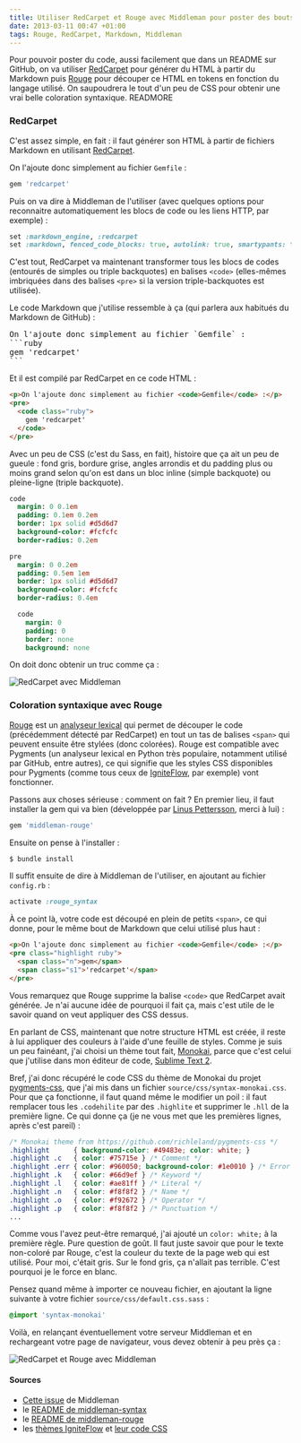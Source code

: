 ```yaml
---
title: Utiliser RedCarpet et Rouge avec Middleman pour poster des bouts de code qui en jettent
date: 2013-03-11 00:47 +01:00
tags: Rouge, RedCarpet, Markdown, Middleman
---
```


Pour pouvoir poster du code, aussi facilement que dans un README sur GitHub, on va utiliser [RedCarpet](https://github.com/vmg/redcarpet) pour générer du HTML à partir du Markdown puis [Rouge](https://github.com/jayferd/rouge) pour découper ce HTML en tokens en fonction du langage utilisé. On saupoudrera le tout d'un peu de CSS pour obtenir une vrai belle coloration syntaxique.
READMORE

### RedCarpet

C'est assez simple, en fait : il faut générer son HTML à partir de fichiers Markdown en utilisant [RedCarpet](https://github.com/vmg/redcarpet).

On l'ajoute donc simplement au fichier `Gemfile` :
```ruby
gem 'redcarpet'
```

Puis on va dire à Middleman de l'utiliser (avec quelques options pour reconnaitre automatiquement les blocs de code ou les liens HTTP, par exemple) :
```ruby
set :markdown_engine, :redcarpet
set :markdown, fenced_code_blocks: true, autolink: true, smartypants: true, gh_blockcode: true, lax_spacing: true
```

C'est tout, RedCarpet va maintenant transformer tous les blocs de codes (entourés de simples ou triple backquotes) en balises `<code>` (elles-mêmes imbriquées dans des balises `<pre>` si la version triple-backquotes est utilisée).

Le code Markdown que j'utilise ressemble à ça (qui parlera aux habitués du Markdown de GitHub) :
<pre class="highlight">
On l'ajoute donc simplement au fichier `Gemfile` :
```ruby
gem 'redcarpet'
```
</pre>

Et il est compilé par RedCarpet en ce code HTML :
```html
<p>On l'ajoute donc simplement au fichier <code>Gemfile</code> :</p>
<pre>
  <code class="ruby">
    gem 'redcarpet'
  </code>
</pre>
```

Avec un peu de CSS (c'est du Sass, en fait), histoire que ça ait un peu de gueule : fond gris, bordure grise, angles arrondis et du padding plus ou moins grand selon qu'on est dans un bloc inline (simple backquote) ou pleine-ligne (triple backquote).

```sass
code
  margin: 0 0.1em
  padding: 0.1em 0.2em
  border: 1px solid #d5d6d7
  background-color: #fcfcfc
  border-radius: 0.2em

pre
  margin: 0 0.2em
  padding: 0.5em 1em
  border: 1px solid #d5d6d7
  background-color: #fcfcfc
  border-radius: 0.4em

  code
    margin: 0
    padding: 0
    border: none
    background: none
```

On doit donc obtenir un truc comme ça :

![RedCarpet avec Middleman](middleman-redcarpet.png "RedCarpet avec Middleman")

### Coloration syntaxique avec Rouge

[Rouge](https://github.com/jayferd/rouge) est un [analyseur lexical](http://fr.wikipedia.org/wiki/Analyse_lexicale) qui permet de découper le code (précédemment détecté par RedCarpet) en tout un tas de balises `<span>` qui peuvent ensuite être stylées (donc colorées). Rouge est compatible avec Pygments (un analyseur lexical en Python très populaire, notamment utilisé par GitHub, entre autres), ce qui signifie que les styles CSS disponibles pour Pygments (comme tous ceux de [IgniteFlow](http://igniteflow.com/pygments/themes), par exemple) vont fonctionner.

Passons aux choses sérieuse : comment on fait ? En premier lieu, il faut installer la gem qui va bien (développée par [Linus Pettersson](https://github.com/Linuus), merci à lui) :
```ruby
gem 'middleman-rouge'
```

Ensuite on pense à l'installer :
```sh
$ bundle install
```

Il suffit ensuite de dire à Middleman de l'utiliser, en ajoutant au fichier `config.rb` :
```ruby
activate :rouge_syntax
```

À ce point là, votre code est découpé en plein de petits `<span>`, ce qui donne, pour le même bout de Markdown que celui utilisé plus haut :
```html
<p>On l'ajoute donc simplement au fichier <code>Gemfile</code> :</p>
<pre class="highlight ruby">
  <span class="n">gem</span>
  <span class="s1">'redcarpet'</span>
</pre>
```

Vous remarquez que Rouge supprime la balise `<code>` que RedCarpet avait générée. Je n'ai aucune idée de pourquoi il fait ça, mais c'est utile de le savoir quand on veut appliquer des CSS dessus.

En parlant de CSS, maintenant que notre structure HTML est créée, il reste à lui appliquer des couleurs à l'aide d'une feuille de styles. Comme je suis un peu fainéant, j'ai choisi un thème tout fait, [Monokai](http://studiostyl.es/schemes/monokai), parce que c'est celui que j'utilise dans mon éditeur de code, [Sublime Text 2](http://www.sublimetext.com/2).

Bref, j'ai donc récupéré le code CSS du thème de Monokai du projet [pygments-css](https://github.com/richleland/pygments-css), que j'ai mis dans un fichier `source/css/syntax-monokai.css`. Pour que ça fonctionne, il faut quand même le modifier un poil : il faut remplacer tous les `.codehilite` par des `.highlite` et supprimer le `.hll` de la première ligne. Ce qui donne ça (je ne vous met que les premières lignes, après c'est pareil) :
```css
/* Monokai theme from https://github.com/richleland/pygments-css */
.highlight      { background-color: #49483e; color: white; }
.highlight .c   { color: #75715e } /* Comment */
.highlight .err { color: #960050; background-color: #1e0010 } /* Error */
.highlight .k   { color: #66d9ef } /* Keyword */
.highlight .l   { color: #ae81ff } /* Literal */
.highlight .n   { color: #f8f8f2 } /* Name */
.highlight .o   { color: #f92672 } /* Operator */
.highlight .p   { color: #f8f8f2 } /* Punctuation */
...
```

Comme vous l'avez peut-être remarqué, j'ai ajouté un `color: white;` à la première règle. Pure question de goût. Il faut juste savoir que pour le texte non-coloré par Rouge, c'est la couleur du texte de la page web qui est utilisé. Pour moi, c'était gris. Sur le fond gris, ça n'allait pas terrible. C'est pourquoi je le force en blanc.

Pensez quand même à importer ce nouveau fichier, en ajoutant la ligne suivante à votre fichier `source/css/default.css.sass` :
```sass
@import 'syntax-monokai'
```

Voilà, en relançant éventuellement votre serveur Middleman et en rechargeant votre page de navigateur, vous devez obtenir à peu près ça :

![RedCarpet et Rouge avec Middleman](middleman-redcarpet-rouge.png "RedCarpet et Rouge avec Middleman")

#### Sources
* [Cette issue](https://github.com/middleman/middleman/issues/577) de Middleman
* le [README de middleman-syntax](https://github.com/middleman/middleman-syntax)
* le [README de middleman-rouge](https://github.com/Linuus/middleman-rouge)
* les [thèmes IgniteFlow](http://igniteflow.com/pygments/themes) et [leur code CSS](https://github.com/richleland/pygments-css)

